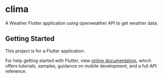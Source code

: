# clima

A Weather Flutter application using openweather API to get weather data.

## Getting Started

This project is for a Flutter application.

For help getting started with Flutter, view
[online documentation](https://flutter.dev/docs), which offers tutorials,
samples, guidance on mobile development, and a full API reference.
